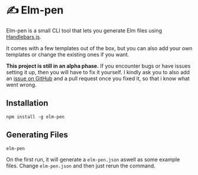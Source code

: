 # ✍️ Elm-pen

Elm-pen is a small CLI tool that lets you generate Elm files using [Handlebars.js](https://handlebarsjs.com/guide/).

It comes with a few templates out of the box, but you can also add your own templates or change the existing ones if you want.

**This project is still in an alpha phase.**
If you encounter bugs or have issues setting it up, then you will have to fix it yourself.
I kindly ask you to also add an [issue on GitHub](https://github.com/Orasund/elm-pen/issues/new) and a pull request once you fixed it, so that i know what went wrong.

## Installation

```npm install -g elm-pen```

## Generating Files

```elm-pen```

On the first run, it will generate a `elm-pen.json` aswell as some example files. Change `elm-pen.json` and then just rerun the command.

